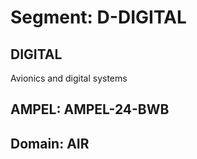 # Segment: D-DIGITAL

## DIGITAL
Avionics and digital systems

## AMPEL: AMPEL-24-BWB
## Domain: AIR
